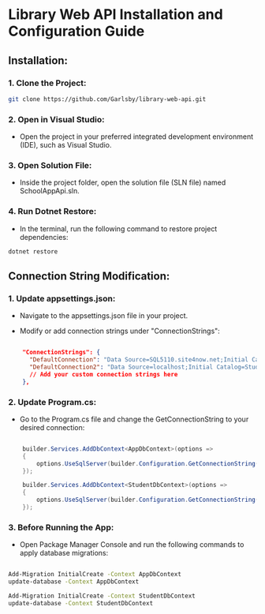# Library Web API Installation and Configuration Guide
## Installation:

### 1. Clone the Project:

```bash
git clone https://github.com/Garlsby/library-web-api.git
```

### 2. Open in Visual Studio:

- Open the project in your preferred integrated development environment (IDE), such as Visual Studio.

### 3. Open Solution File:

- Inside the project folder, open the solution file (SLN file) named SchoolAppApi.sln.

### 4. Run Dotnet Restore:

- In the terminal, run the following command to restore project dependencies:

```bash
dotnet restore
```

## Connection String Modification:

### 1. Update appsettings.json:

- Navigate to the appsettings.json file in your project.

- Modify or add connection strings under "ConnectionStrings":

```json

    "ConnectionStrings": {
      "DefaultConnection": "Data Source=SQL5110.site4now.net;Initial Catalog=db_aa13d3_laksia;User Id=db_aa13d3_laksia_admin;Password=Celmans1234,",
      "DefaultConnection2": "Data Source=localhost;Initial Catalog=StudentsBook;Integrated Security=True;Pooling=False;TrustServerCertificate=True"
      // Add your custom connection strings here
    },
```
### 2. Update Program.cs:

- Go to the Program.cs file and change the GetConnectionString to your desired connection:

```csharp

    builder.Services.AddDbContext<AppDbContext>(options =>
    {
        options.UseSqlServer(builder.Configuration.GetConnectionString("DefaultConnection2"));
    });

    builder.Services.AddDbContext<StudentDbContext>(options =>
    {
        options.UseSqlServer(builder.Configuration.GetConnectionString("DefaultConnection2"));
    });
```
### 3. Before Running the App:

- Open Package Manager Console and run the following commands to apply database migrations:

```bash

Add-Migration InitialCreate -Context AppDbContext
update-database -Context AppDbContext

Add-Migration InitialCreate -Context StudentDbContext
update-database -Context StudentDbContext
```
